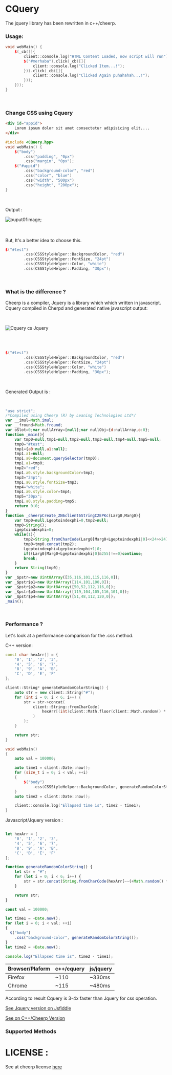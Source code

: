 # CQuery
The jquery library has been rewritten in c++/cheerp.

### Usage:

```cpp
void webMain() {
    $(_cb([]{
        client::console.log("HTML Content Loaded, now script will run");
        $("#merhaba").click(_cb([]{
            client::console.log("Clicked Item...!");
        })).click(_cb([]{
            client::console.log("Clicked Again puhahahah...!");
        }));
    }));
}
```

<br>

### Change CSS using Cquery
```html
<div id="appid">
    Lorem ipsum dolor sit amet consectetur adipisicing elit....
</div>
```

```cpp
#include <CQuery.hpp>
void webMain() {
    $("body")
        .css("padding", "0px")
        .css("margin", "0px");
    $("#appid")
        .css("background-color", "red")
        .css("color", "blue")
        .css("width", "500px")
        .css("height", "200px");
}
```

<br>

Output : 

![ouput01image](docs/img_resources/out01.png);

<br>

<br>
But, It's a better idea to choose this.
<br>

```cpp
$("#test")
        .css(CSSStyleHelper::BackgroundColor, "red")
        .css(CSSStyleHelper::FontSize, "24pt")
        .css(CSSStyleHelper::Color, "white")
        .css(CSSStyleHelper::Padding, "30px");
```
<br>

### What is the difference ?
Cheerp is a compiler, Jquery is a library which which written in javascript. 
    Cquery compiled in Cherpd and generated native javascript output:

<br>

![Cquery cs Jquery](docs/img_resources/cquery_vs_jquery.jpg)

<br>
<br>

```cpp
$("#test")
        .css(CSSStyleHelper::BackgroundColor, "red")
        .css(CSSStyleHelper::FontSize, "24pt")
        .css(CSSStyleHelper::Color, "white")
        .css(CSSStyleHelper::Padding, "30px");
```

<br>

Generated Output is :

<br>

```js
"use strict";
/*Compiled using Cheerp (R) by Leaning Technologies Ltd*/
var __imul=Math.imul;
var __fround=Math.fround;
var oSlot=0;var nullArray=[null];var nullObj={d:nullArray,o:0};
function _main(){
	var tmp0=null,tmp1=null,tmp2=null,tmp3=null,tmp4=null,tmp5=null;
	tmp0="#test";
	tmp1={a0:null,a1:null};
	tmp1.a1=null;
	tmp1.a0=document.querySelector(tmp0);
	tmp1.a1=tmp0;
	tmp2="red";
	tmp1.a0.style.backgroundColor=tmp2;
	tmp3="24pt";
	tmp1.a0.style.fontSize=tmp3;
	tmp4="white";
	tmp1.a0.style.color=tmp4;
	tmp5="30px";
	tmp1.a0.style.padding=tmp5;
	return 0|0;
}
function _cheerpCreate_ZN6client6StringC2EPKc(Larg0,Marg0){
	var tmp0=null,Lgeptoindexphi=0,tmp2=null;
	tmp0=String();
	Lgeptoindexphi=0;
	while(1){
		tmp2=String.fromCharCode(Larg0[Marg0+Lgeptoindexphi|0]<<24>>24);
		tmp0=tmp0.concat(tmp2);
		Lgeptoindexphi=Lgeptoindexphi+1|0;
		if((Larg0[Marg0+Lgeptoindexphi|0]&255)!==0)continue;
		break;
	}
	return String(tmp0);
}
var _$pstr=new Uint8Array([35,116,101,115,116,0]);
var _$pstr$p1=new Uint8Array([114,101,100,0]);
var _$pstr$p2=new Uint8Array([50,52,112,116,0]);
var _$pstr$p3=new Uint8Array([119,104,105,116,101,0]);
var _$pstr$p4=new Uint8Array([51,48,112,120,0]);
_main();

```

<br>

### Performance ?
Let's look at a performance comparison for the .css method.

C++ version:
```cpp
const char hexArr[] = {
    '0', '1', '2', '3',
    '4', '5', '6', '7',
    '8', '9', 'A', 'B',
    'C', 'D', 'E', 'F'
};

client::String* generateRandomColorString() {
    auto str = new client::String("#");
    for (int i = 0; i < 6; i++) {
        str = str->concat(
            client::String::fromCharCode(
                hexArr[(int)client::Math.floor(client::Math.random() * 16)]
            )
        );
    }

    return str;
}

void webMain()
{
    auto val = 100000;

    auto time1 = client::Date::now();
    for (size_t i = 0; i < val; ++i)
    {
        $("body")
            .css(CSSStyleHelper::BackgroundColor, generateRandomColorString());
    }
    auto time2 = client::Date::now();

    client::console.log("Ellapsed time is", time2 - time1);
}
```

Javascript/Jquery version :
```js

let hexArr = [
    '0', '1', '2', '3',
    '4', '5', '6', '7',
    '8', '9', 'A', 'B',
    'C', 'D', 'E', 'F'
];

function generateRandomColorString() {
    let str = "#";
    for (let i = 0; i < 6; i++) {
        str = str.concat(String.fromCharCode(hexArr[~~(+Math.random() * 16)]));
    }

    return str;
}

const val = 100000;

let time1 = +Date.now();
for (let i = 0; i < val; ++i)
{
  $("body")
    .css("background-color", generateRandomColorString());
}
let time2 = +Date.now();

console.log("Ellapsed time is", time2 - time1);

```

| Browser/Plaform | c++/cquery | js/jquery |
| --------------- | ---------- | --------- |
| Firefox         | ~110       | ~330ms     |
| Chrome          | ~115       | ~480ms     |


According to result Cquery is 3-4x faster than Jquery for css operation.

[See Jquery version on Jsfiddle](https://jsfiddle.net/hun756/vg9xb5e7/3/)

[See on C++/Cheerp Version](https://github.com/hun756/CQuery/blob/main/output/browser_generic_js/cq11_css_perform.js)


### Supported Methods

# LICENSE :
See at cheerp license [here](https://github.com/leaningtech/cheerp-utils/blob/master/COPYING)